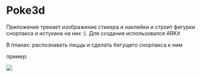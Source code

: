 # Poke3d

Приложение трекает изображение стикера и наклейки и строит фигурки снорлакса и истукана на них :). Для создания использовался ARKit

В планах: распознавать пиццы и сделать бегущего снорлакса к ним

пример: 



![](https://github.com/annagogley/Poke3d/blob/main/promo.gif)
